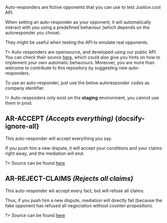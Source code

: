 
Auto-responders are fictive opponents that you can use to test Justice.cool API.

When setting an auto-responder as your opponent, it will automatically interact with you using a predefined behaviour (which depends on the autoresponder you chose).

They might be useful when testing the API to emulate real opponents.


?> Auto-responders are opensource, and developed using our public API. You can check their source [here](https://gitlab.com/justice.cool/autoresponders), which could also give you hints on how to implement your own automatic behaviours. Moreover, you are more than welcome to contribute to this repository by suggesting new auto-responders.

To use an auto-responder, just use the below autoresponder codes as company identifier.

!> Auto-responders only exist on the **staging** environment, you cannot use them in prod.

## AR-ACCEPT *(Accepts everything)* {docsify-ignore-all}

This auto-responder will accept everything you say.

If you push him a new dispute, it will accept your conditions and your claims right away, and the mediation will end.

?> Source can be found [here](https://gitlab.com/justice.cool/autoresponders/tree/master/src/auto-reponders/accepts-all.ts)

## AR-REJECT-CLAIMS *(Rejects all claims)*

This auto-responder wil accept every fact, but will refuse all claims.

Thus, if you push him a new dispute, mediation will directly fail (because the fake opponent has refused all negociation without counter-proposition).


?> Source can be found [here](https://gitlab.com/justice.cool/autoresponders/tree/master/src/auto-reponders/rejects-claims.ts)